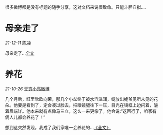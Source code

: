 很多微博都是没有标题的随手分享，这对文档来说很致命。只能斗胆自拟....

# 母亲走了  
*21-12-11*  [陈冲](https://weibo.com/u/2824142045)    

母亲走了...[全文](https://weibo.com/2824142045/L5wm88nET)

# 养花
*21-10-26*  [无穷小亮微博](https://weibo.com/u/1393017020)    

几个月后，缸里欣欣向荣，那几个小盆终于被水汽滋润，绽放出姥爷见所未见的花朵。他要是看到了，定会凑过脸去，把眼镜腿往下一压，目光在镜框上边闪着，皱着眉端详。他本来就有点像马三立，这么一来更像了。他会说:“这回行了，咱家有俩人儿都会养花了！”

想到这突然发现，我成了我们家唯一会养花的...[《全文》](https://weibo.com/1393017020/L3fZpFfIN)